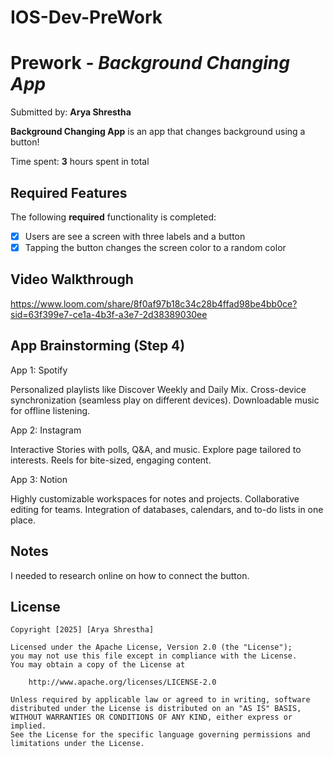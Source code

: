 # IOS-Dev-PreWork
# Prework - *Background Changing App*

Submitted by: **Arya Shrestha**

**Background Changing App** is an app that changes background using a button!

Time spent: **3** hours spent in total

## Required Features

The following **required** functionality is completed:

- [x] Users are see a screen with three labels and a button
- [x] Tapping the button changes the screen color to a random color
 
## Video Walkthrough

https://www.loom.com/share/8f0af97b18c34c28b4ffad98be4bb0ce?sid=63f399e7-ce1a-4b3f-a3e7-2d38389030ee


## App Brainstorming (Step 4)

App 1: Spotify

Personalized playlists like Discover Weekly and Daily Mix.
Cross-device synchronization (seamless play on different devices).
Downloadable music for offline listening.

App 2: Instagram

Interactive Stories with polls, Q&A, and music.
Explore page tailored to interests.
Reels for bite-sized, engaging content.

App 3: Notion

Highly customizable workspaces for notes and projects.
Collaborative editing for teams.
Integration of databases, calendars, and to-do lists in one place.

## Notes

I needed to research online on how to connect the button.

## License

    Copyright [2025] [Arya Shrestha]

    Licensed under the Apache License, Version 2.0 (the "License");
    you may not use this file except in compliance with the License.
    You may obtain a copy of the License at

        http://www.apache.org/licenses/LICENSE-2.0

    Unless required by applicable law or agreed to in writing, software
    distributed under the License is distributed on an "AS IS" BASIS,
    WITHOUT WARRANTIES OR CONDITIONS OF ANY KIND, either express or implied.
    See the License for the specific language governing permissions and
    limitations under the License.
